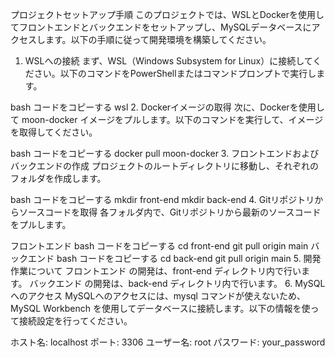 プロジェクトセットアップ手順
このプロジェクトでは、WSLとDockerを使用してフロントエンドとバックエンドをセットアップし、MySQLデータベースにアクセスします。以下の手順に従って開発環境を構築してください。

1. WSLへの接続
まず、WSL（Windows Subsystem for Linux）に接続してください。以下のコマンドをPowerShellまたはコマンドプロンプトで実行します。

bash
コードをコピーする
wsl
2. Dockerイメージの取得
次に、Dockerを使用して moon-docker イメージをプルします。以下のコマンドを実行して、イメージを取得してください。

bash
コードをコピーする
docker pull moon-docker
3. フロントエンドおよびバックエンドの作成
プロジェクトのルートディレクトリに移動し、それぞれのフォルダを作成します。

bash
コードをコピーする
mkdir front-end
mkdir back-end
4. Gitリポジトリからソースコードを取得
各フォルダ内で、Gitリポジトリから最新のソースコードをプルします。

フロントエンド
bash
コードをコピーする
cd front-end
git pull origin main
バックエンド
bash
コードをコピーする
cd back-end
git pull origin main
5. 開発作業について
フロントエンド の開発は、front-end ディレクトリ内で行います。
バックエンド の開発は、back-end ディレクトリ内で行います。
6. MySQLへのアクセス
MySQLへのアクセスには、mysql コマンドが使えないため、MySQL Workbench を使用してデータベースに接続します。以下の情報を使って接続設定を行ってください。

ホスト名: localhost
ポート: 3306
ユーザー名: root
パスワード: your_password
